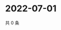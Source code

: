 # 2022-07-01

共 0 条

<!-- BEGIN WEIBO -->
<!-- 最后更新时间 Fri Jul 01 2022 21:38:19 GMT+0800 (China Standard Time) -->

<!-- END WEIBO -->
